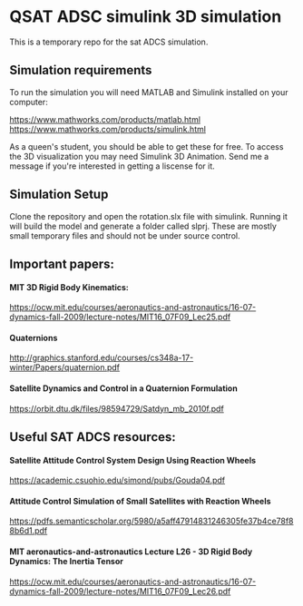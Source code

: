 # QSAT ADSC simulink 3D simulation

This is a temporary repo for the sat ADCS simulation.

## Simulation requirements

To run the simulation you will need MATLAB and Simulink installed on your computer:

https://www.mathworks.com/products/matlab.html
https://www.mathworks.com/products/simulink.html

As a queen's student, you should be able to get these for free. To access the 3D visualization you may need Simulink 3D Animation. Send me a message if you're interested in getting a liscense for it.

## Simulation Setup

Clone the repository and open the rotation.slx file with simulink. Running it will build the model and generate a folder called slprj. These are mostly small temporary files and should not be under source control.



## Important papers:

#### MIT 3D Rigid Body Kinematics:
https://ocw.mit.edu/courses/aeronautics-and-astronautics/16-07-dynamics-fall-2009/lecture-notes/MIT16_07F09_Lec25.pdf

#### Quaternions
http://graphics.stanford.edu/courses/cs348a-17-winter/Papers/quaternion.pdf

#### Satellite Dynamics and Control in a Quaternion Formulation
https://orbit.dtu.dk/files/98594729/Satdyn_mb_2010f.pdf

## Useful SAT ADCS resources:

#### Satellite Attitude Control System Design Using Reaction Wheels
https://academic.csuohio.edu/simond/pubs/Gouda04.pdf

#### Attitude Control Simulation of Small Satellites with Reaction Wheels
https://pdfs.semanticscholar.org/5980/a5aff47914831246305fe37b4ce78f88b6d1.pdf

#### MIT aeronautics-and-astronautics Lecture L26 - 3D Rigid Body Dynamics: The Inertia Tensor
https://ocw.mit.edu/courses/aeronautics-and-astronautics/16-07-dynamics-fall-2009/lecture-notes/MIT16_07F09_Lec26.pdf
